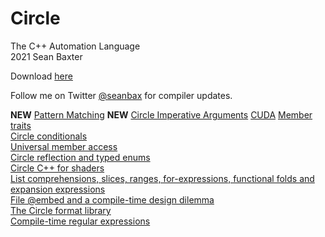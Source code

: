 # Circle
The C++ Automation Language  
2021
Sean Baxter

Download [here](https://www.circle-lang.org/)

Follow me on Twitter [@seanbax](https://www.twitter.com/seanbax) for compiler updates.

**NEW** [Pattern Matching](pattern/README.md)
**NEW** [Circle Imperative Arguments](imperative/README.md)
[CUDA](cuda/README.md)
[Member traits](member-traits/README.md)  
[Circle conditionals](conditional/README.md)  
[Universal member access](universal/README.md)  
[Circle reflection and typed enums](reflection/README.md)  
[Circle C++ for shaders](https://www.github.com/seanbaxter/shaders)  
[List comprehensions, slices, ranges, for-expressions, functional folds and expansion expressions](comprehension/comprehension.md)  
[File @embed and a compile-time design dilemma](embed/embed.md)  
[The Circle format library](fmt/fmt.md)  
[Compile-time regular expressions](regex/regex.md)  

